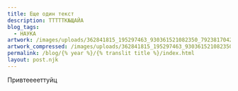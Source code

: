 ```yaml
---
title: Еще один текст
description: ТТТТТК№ЩАЙА
blog_tags:
  - НАУКА
artwork: /images/uploads/362841815_195297463_930361521082350_7923817042515047013_n.jpg
artwork_compressed: /images/uploads/362841815_195297463_930361521082350_7923817042515047013_n.webp
permalink: /blog/{% year %}/{% translit title %}/index.html
layout: post.njk
---
```

Привтееееттуйц